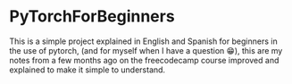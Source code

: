 # PyTorchForBeginners

This is a simple project explained in English and Spanish for beginners in the use of pytorch, (and for myself when I have a question 😁), this are my notes from a few months ago on the freecodecamp course improved and explained to make it simple to understand.
